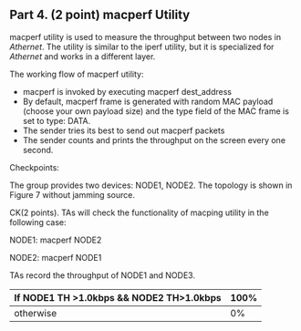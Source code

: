 ## Part 4. (2 point) macperf Utility

macperf utility is used to measure the throughput between two nodes in _Athernet_. The utility is similar to the iperf utility, but it is specialized for _Athernet_ and works in a different layer.

The working flow of macperf utility:

- macperf is invoked by executing macperf dest\_address
- By default, macperf frame is generated with random MAC payload (choose your own payload size) and the type field of the MAC frame is set to type: DATA.
- The sender tries its best to send out macperf packets
- The sender counts and prints the throughput on the screen every one second.

Checkpoints:

The group provides two devices: NODE1, NODE2. The topology is shown in Figure 7 without jamming source.

CK(2 points). TAs will check the functionality of macping utility in the following case:

NODE1: macperf NODE2

NODE2: macperf NODE1

TAs record the throughput of NODE1 and NODE3.

| If NODE1 TH >1.0kbps && NODE2 TH>1.0kbps | 100% |
| --- | --- |
| otherwise | 0% |

